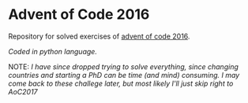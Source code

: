# Advent of Code 2016
Repository for solved exercises of [advent of code 2016](http://adventofcode.com/2016). 

*Coded in python language.*

NOTE: *I have since dropped trying to solve everything, since changing countries and starting a PhD can be time (and mind) consuming. I may come back to these challege later, but most likely I'll just skip right to AoC2017*
